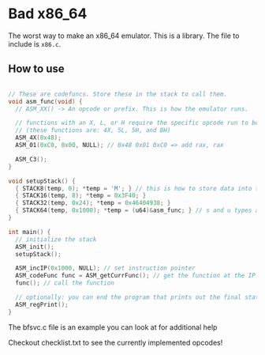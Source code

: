 # Bad x86_64
The worst way to make an x86_64 emulator. This is a library. The file to include is `x86.c`.

## How to use
```c

// These are codefuncs. Store these in the stack to call them.
void asm_func(void) {
  // ASM_XX() -> An opcode or prefix. This is how the emulator runs.

  // functions with an X, L, or H require the specific opcode run to be input
  // (these functions are: 4X, 5L, 5H, and BH)
  ASM_4X(0x48);
  ASM_01(0xC0, 0x00, NULL); // 0x48 0x01 0xC0 => add rax, rax

  ASM_C3();
}

void setupStack() {
  { STACK8(temp, 0); *temp = 'M'; } // this is how to store data into the stack
  { STACK16(temp, 8); *temp = 0x3F40; }
  { STACK32(temp, 0x24); *temp = 0x46404938; }
  { STACK64(temp, 0x1000); *temp = (u64)&asm_func; } // s and u types are predefined! (s8, s16..., u8, u16...)
}

int main() {
  // initialize the stack
  ASM_init();
  setupStack();

  ASM_incIP(0x1000, NULL); // set instruction pointer
  ASM_codeFunc func = ASM_getCurrFunc(); // get the function at the IP
  func(); // call the function

  // optionally: you can end the program that prints out the final status of the registers
  ASM_regPrint();
}
```

The bfsvc.c file is an example you can look at for additional help

Checkout checklist.txt to see the currently implemented opcodes!